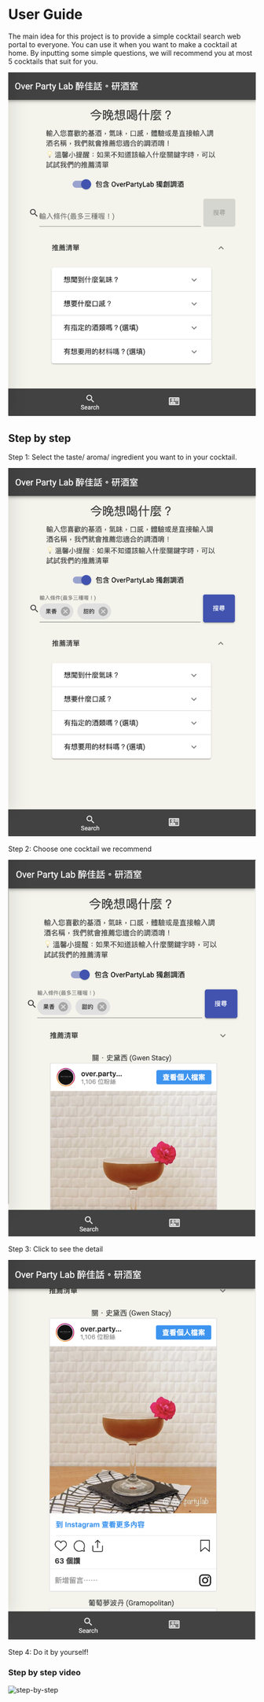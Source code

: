 # User Guide

The main idea for this project is to provide a simple cocktail search web portal to everyone. You can use it when you want to make a cocktail at home. By inputting some simple questions, we will recommend you at most 5 cocktails that suit for you.

![portal](images/portal-1.0.0-beta.1.png "portal")

## Step by step

Step 1: Select the taste/ aroma/ ingredient you want to in your cocktail.

![step-1](images/step-1.png "step-1")

Step 2: Choose one cocktail we recommend

![step-2](images/step-2.png "step-2")

Step 3: Click to see the detail

![step-3](images/step-3.png "step-3")

Step 4: Do it by yourself!

### Step by step video

![step-by-step](mages/step-by-step.gif "step-by-step")